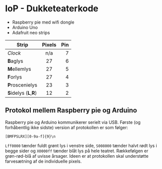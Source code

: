 # IoP - Dukketeaterkode

* Raspberry pie med wifi dongle
* Arduino Uno
* Adafruit neo strips

| Strip                     | Pixels  | Pin |
| ------------------------- |:-------:| ---:|
| *Clock*                   |     n/a |   7 |
| **B**aglys                |      27 |   6 |
| **M**ellemlys             |      27 |   5 |
| **F**orlys                |      27 |   4 |
| **P**roscenielys          |      23 |   3 | 
| **S**idelys (**L**,**R**) |      12 |   2 |

## Protokol mellem Raspberry pie og Arduino

Raspberry pie og Arduino kommunikerer serielt via USB.
Første (og forhåbentlig ikke sidste) version af protokollen er som følger:
```
[BMFPSLRX][0-9a-f]{9}\n
```
`Lff0000` tænder fuldt grønt lys i venstre side, `S008000` tænder halvt rødt lys i begge sider og `X0000ff`
tænder blåt lys på hele teatret. Rækkefølgen er grøn-rød-blå af uvisse årsager.
Ideen er at protokollen skal understøtte farvesætning af de individuelle pixels.
